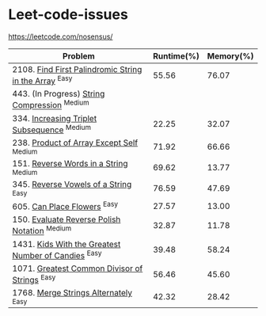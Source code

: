 # Leet-code-issues
https://leetcode.com/nosensus/

|Problem|Runtime(%)|Memory(%)|
|--|--|--|
|2108.  [Find First Palindromic String in the Array](Easy/FindFirstPalindromicStringInTheArray/Program.cs) <sup>Easy<sup>|55.56|76.07|
|443. (In Progress) [String Compression](Medium/StringCompression/Program.cs) <sup>Medium<sup>|||
|334.  [Increasing Triplet Subsequence](Medium/IncreasingTripletSubsequence/Program.cs) <sup>Medium<sup>|22.25|32.07|
|238.  [Product of Array Except Self](Medium/ProductOfArrayExceptSelf/Program.cs) <sup>Medium<sup>|71.92|66.66|
|151.  [Reverse Words in a String](Medium/ReverseWordsInAString/Program.cs) <sup>Medium<sup>|69.62|13.77|
|345.  [Reverse Vowels of a String](Easy/ReverseVowelsOfAString/Program.cs) <sup>Easy<sup>|76.59|47.69|
|605.  [Can Place Flowers](Easy/CanPlaceFlowers/Program.cs) <sup>Easy<sup>|27.57|13.00|
|150.  [Evaluate Reverse Polish Notation](Medium/EvaluateReversePolishNotation/Program.cs) <sup>Medium<sup>|32.87|11.78|
|1431. [Kids With the Greatest Number of Candies](Easy/KidsWithTheGreatestNumberOfCandies/Program.cs) <sup>Easy<sup>|39.48|58.24|
|1071. [Greatest Common Divisor of Strings](Easy/GreatestCommonDivisorOfStrings/Program.cs) <sup>Easy<sup>| 56.46 | 45.60 |
|1768. [Merge Strings Alternately](Easy/MergeStringsAlternately/Program.cs) <sup>Easy<sup>| 42.32 | 28.42 |
